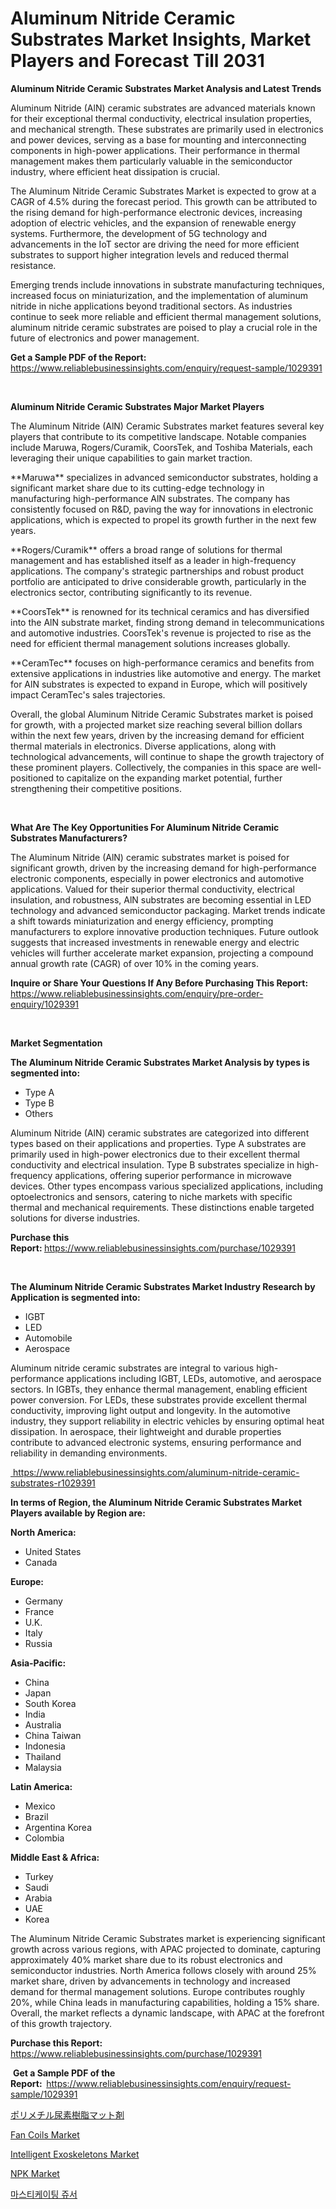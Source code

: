 <p><h1>Aluminum Nitride Ceramic Substrates Market Insights, Market Players and Forecast Till 2031</h1></p><p><strong>Aluminum Nitride Ceramic Substrates Market Analysis and Latest Trends</strong></p>
<p><p>Aluminum Nitride (AlN) ceramic substrates are advanced materials known for their exceptional thermal conductivity, electrical insulation properties, and mechanical strength. These substrates are primarily used in electronics and power devices, serving as a base for mounting and interconnecting components in high-power applications. Their performance in thermal management makes them particularly valuable in the semiconductor industry, where efficient heat dissipation is crucial.</p><p>The Aluminum Nitride Ceramic Substrates Market is expected to grow at a CAGR of 4.5% during the forecast period. This growth can be attributed to the rising demand for high-performance electronic devices, increasing adoption of electric vehicles, and the expansion of renewable energy systems. Furthermore, the development of 5G technology and advancements in the IoT sector are driving the need for more efficient substrates to support higher integration levels and reduced thermal resistance.</p><p>Emerging trends include innovations in substrate manufacturing techniques, increased focus on miniaturization, and the implementation of aluminum nitride in niche applications beyond traditional sectors. As industries continue to seek more reliable and efficient thermal management solutions, aluminum nitride ceramic substrates are poised to play a crucial role in the future of electronics and power management.</p></p>
<p><strong>Get a Sample PDF of the Report:&nbsp;</strong> <a href="https://www.reliablebusinessinsights.com/enquiry/request-sample/1029391">https://www.reliablebusinessinsights.com/enquiry/request-sample/1029391</a></p>
<p>&nbsp;</p>
<p><strong>Aluminum Nitride Ceramic Substrates Major Market Players</strong></p>
<p><p>The Aluminum Nitride (AlN) Ceramic Substrates market features several key players that contribute to its competitive landscape. Notable companies include Maruwa, Rogers/Curamik, CoorsTek, and Toshiba Materials, each leveraging their unique capabilities to gain market traction.</p><p>**Maruwa** specializes in advanced semiconductor substrates, holding a significant market share due to its cutting-edge technology in manufacturing high-performance AlN substrates. The company has consistently focused on R&D, paving the way for innovations in electronic applications, which is expected to propel its growth further in the next few years.</p><p>**Rogers/Curamik** offers a broad range of solutions for thermal management and has established itself as a leader in high-frequency applications. The company's strategic partnerships and robust product portfolio are anticipated to drive considerable growth, particularly in the electronics sector, contributing significantly to its revenue.</p><p>**CoorsTek** is renowned for its technical ceramics and has diversified into the AlN substrate market, finding strong demand in telecommunications and automotive industries. CoorsTek's revenue is projected to rise as the need for efficient thermal management solutions increases globally.</p><p>**CeramTec** focuses on high-performance ceramics and benefits from extensive applications in industries like automotive and energy. The market for AlN substrates is expected to expand in Europe, which will positively impact CeramTec's sales trajectories.</p><p>Overall, the global Aluminum Nitride Ceramic Substrates market is poised for growth, with a projected market size reaching several billion dollars within the next few years, driven by the increasing demand for efficient thermal materials in electronics. Diverse applications, along with technological advancements, will continue to shape the growth trajectory of these prominent players. Collectively, the companies in this space are well-positioned to capitalize on the expanding market potential, further strengthening their competitive positions.</p></p>
<p>&nbsp;</p>
<p><strong>What Are The Key Opportunities For Aluminum Nitride Ceramic Substrates Manufacturers?</strong></p>
<p><p>The Aluminum Nitride (AlN) ceramic substrates market is poised for significant growth, driven by the increasing demand for high-performance electronic components, especially in power electronics and automotive applications. Valued for their superior thermal conductivity, electrical insulation, and robustness, AlN substrates are becoming essential in LED technology and advanced semiconductor packaging. Market trends indicate a shift towards miniaturization and energy efficiency, prompting manufacturers to explore innovative production techniques. Future outlook suggests that increased investments in renewable energy and electric vehicles will further accelerate market expansion, projecting a compound annual growth rate (CAGR) of over 10% in the coming years.</p></p>
<p><strong>Inquire or Share Your Questions If Any Before Purchasing This Report:</strong> <a href="https://www.reliablebusinessinsights.com/enquiry/pre-order-enquiry/1029391">https://www.reliablebusinessinsights.com/enquiry/pre-order-enquiry/1029391</a></p>
<p>&nbsp;</p>
<p><strong>Market Segmentation</strong></p>
<p><strong>The Aluminum Nitride Ceramic Substrates Market Analysis by types is segmented into:</strong></p>
<p><ul><li>Type A</li><li>Type B</li><li>Others</li></ul></p>
<p><p>Aluminum Nitride (AlN) ceramic substrates are categorized into different types based on their applications and properties. Type A substrates are primarily used in high-power electronics due to their excellent thermal conductivity and electrical insulation. Type B substrates specialize in high-frequency applications, offering superior performance in microwave devices. Other types encompass various specialized applications, including optoelectronics and sensors, catering to niche markets with specific thermal and mechanical requirements. These distinctions enable targeted solutions for diverse industries.</p></p>
<p><strong>Purchase this Report:&nbsp;</strong><a href="https://www.reliablebusinessinsights.com/purchase/1029391">https://www.reliablebusinessinsights.com/purchase/1029391</a></p>
<p>&nbsp;</p>
<p><strong>The Aluminum Nitride Ceramic Substrates Market Industry Research by Application is segmented into:</strong></p>
<p><ul><li>IGBT</li><li>LED</li><li>Automobile</li><li>Aerospace</li></ul></p>
<p><p>Aluminum nitride ceramic substrates are integral to various high-performance applications including IGBT, LEDs, automotive, and aerospace sectors. In IGBTs, they enhance thermal management, enabling efficient power conversion. For LEDs, these substrates provide excellent thermal conductivity, improving light output and longevity. In the automotive industry, they support reliability in electric vehicles by ensuring optimal heat dissipation. In aerospace, their lightweight and durable properties contribute to advanced electronic systems, ensuring performance and reliability in demanding environments.</p></p>
<p><a href="https://www.reliablebusinessinsights.com/aluminum-nitride-ceramic-substrates-r1029391">&nbsp;https://www.reliablebusinessinsights.com/aluminum-nitride-ceramic-substrates-r1029391</a></p>
<p><strong>In terms of Region, the Aluminum Nitride Ceramic Substrates Market Players available by Region are:</strong></p>
<p>
    <p> <strong> North America: </strong>
        <ul>
            <li>United States</li>
            <li>Canada</li>
        </ul>
        </p> 
    <p> <strong> Europe: </strong>
        <ul>
            <li>Germany</li>
            <li>France</li>
            <li>U.K.</li>
            <li>Italy</li>
            <li>Russia</li>
        </ul>
        </p> 
    <p> <strong> Asia-Pacific: </strong>
        <ul>
            <li>China</li>
            <li>Japan</li>
            <li>South Korea</li>
            <li>India</li>
            <li>Australia</li>
            <li>China Taiwan</li>
            <li>Indonesia</li>
            <li>Thailand</li>
            <li>Malaysia</li>
        </ul>
        </p> 
    <p> <strong> Latin America: </strong>
        <ul>
            <li>Mexico</li>
            <li>Brazil</li>
            <li>Argentina Korea</li>
            <li>Colombia</li>
        </ul>
        </p> 
    <p> <strong> Middle East & Africa: </strong>
        <ul>
            <li>Turkey</li>
            <li>Saudi</li>
            <li>Arabia</li>
            <li>UAE</li>
            <li>Korea</li>
        </ul>
    </p>
    </p>
<p><p>The Aluminum Nitride Ceramic Substrates market is experiencing significant growth across various regions, with APAC projected to dominate, capturing approximately 40% market share due to its robust electronics and semiconductor industries. North America follows closely with around 25% market share, driven by advancements in technology and increased demand for thermal management solutions. Europe contributes roughly 20%, while China leads in manufacturing capabilities, holding a 15% share. Overall, the market reflects a dynamic landscape, with APAC at the forefront of this growth trajectory.</p></p>
<p><strong>Purchase this Report: </strong><a href="https://www.reliablebusinessinsights.com/purchase/1029391">https://www.reliablebusinessinsights.com/purchase/1029391</a></p>
<p>&nbsp;<strong>Get a Sample PDF of the Report:&nbsp;&nbsp;</strong><a href="https://www.reliablebusinessinsights.com/enquiry/request-sample/1029391">https://www.reliablebusinessinsights.com/enquiry/request-sample/1029391</a></p>
<p><strong></strong></p>
<p><p><a href="https://medium.com/@erickbotsfortrd46766/polymethylurea-resin-matting-agentt-market-%E3%81%AF-%E3%82%B3%E3%82%B9%E3%83%88%E7%AE%A1%E7%90%86%E3%81%A8%E5%8A%B9%E7%8E%87%E5%90%91%E4%B8%8A%E3%82%92%E5%84%AA%E5%85%88%E3%81%97%E3%81%BE%E3%81%99-%E3%81%95%E3%82%89%E3%81%AB-%E5%A0%B1%E5%91%8A%E6%9B%B8%E3%81%AF%E5%B8%82%E5%A0%B4%E3%81%AE%E9%9C%80%E8%A6%81%E9%9D%A2%E3%81%A8%E4%BE%9B%E7%B5%A6%E9%9D%A2%E3%81%AE%E4%B8%A1%E6%96%B9%E3%82%92%E3%82%AB%E3%83%90%E3%83%BC%E3%81%97%E3%81%A6%E3%81%84%E3%81%BE%E3%81%99-109c098db3cc">ポリメチル尿素樹脂マット剤</a></p><p><a href="https://medium.com/@calekuhlman2023/the-growth-of-the-fan-coils-market-has-been-significant-driven-by-various-critical-factors-6b676ec5b208">Fan Coils Market</a></p><p><a href="https://github.com/alesiasc0na/Market-Research-Report-List-1/blob/main/intelligent-exoskeletons-market.md">Intelligent Exoskeletons Market</a></p><p><a href="https://issuu.com/reportprime-2/docs/npk-market-size-2030.pptx_a7205567e22fa5">NPK Market</a></p><p><a href="https://medium.com/@nikki.bettison/%EA%B8%80%EB%A1%9C%EB%B2%8C-%EC%B0%A9%EC%A6%99%EA%B8%B0-%EC%8B%9C%EC%9E%A5-%EB%8F%99%ED%96%A5-2024%EB%85%84%EB%B6%80%ED%84%B0-2031%EB%85%84%EA%B9%8C%EC%A7%80%EC%9D%98-%EC%84%B1%EC%9E%A5-%EA%B8%B0%ED%9A%8C%EC%99%80-%EB%8F%84%EC%A0%84%EC%97%90-%EB%8C%80%ED%95%9C-%ED%86%B5%EC%B0%B0%EB%A0%A5-0c9b57953365">마스티케이팅 쥬서</a></p></p>